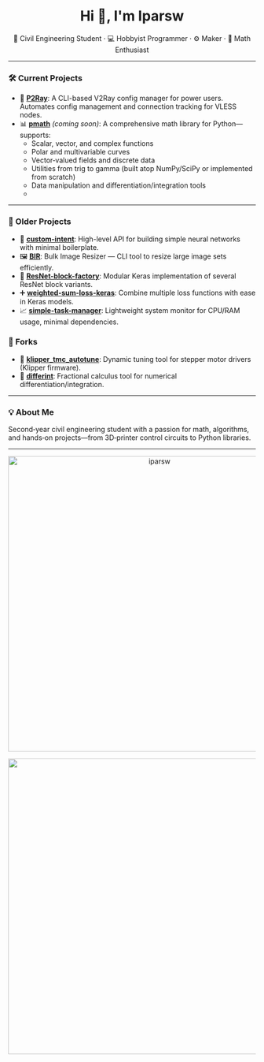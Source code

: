 <h1 align="center">Hi 👋, I'm Iparsw</h1>

<p align="center">
  🧠 Civil Engineering Student · 💻 Hobbyist Programmer · ⚙️ Maker · 📐 Math Enthusiast
</p>

---

### 🛠️ Current Projects

- 🚀 [**P2Ray**](https://github.com/iparsw/P2Ray): A CLI-based V2Ray config manager for power users.  
  Automates config management and connection tracking for VLESS nodes.
- 📊 [**pmath**]() *(coming soon)*: A comprehensive math library for Python—supports:
  - Scalar, vector, and complex functions
  - Polar and multivariable curves
  - Vector‐valued fields and discrete data
  - Utilities from trig to gamma (built atop NumPy/SciPy or implemented from scratch)
  - Data manipulation and differentiation/integration tools
  - 
---

### 📂 Older Projects

- 🧠 [**custom-intent**](https://github.com/iparsw/custom-intent): High-level API for building simple neural networks with minimal boilerplate. 
- 🖼️ [**BIR**](https://github.com/iparsw/BIR): Bulk Image Resizer — CLI tool to resize large image sets efficiently.
- 🔁 [**ResNet-block-factory**](https://github.com/iparsw/ResNet-block-factory): Modular Keras implementation of several ResNet block variants.
- ➕ [**weighted-sum-loss-keras**](https://github.com/iparsw/weighted-sum-loss-keras): Combine multiple loss functions with ease in Keras models.
- 📈 [**simple-task-manager**](https://github.com/iparsw/simple-task-manager): Lightweight system monitor for CPU/RAM usage, minimal dependencies.

### 🍴 Forks

- 🔧 [**klipper_tmc_autotune**](https://github.com/iparsw/klipper_tmc_autotune): Dynamic tuning tool for stepper motor drivers (Klipper firmware).
- 📐 [**differint**](https://github.com/iparsw/differint): Fractional calculus tool for numerical differentiation/integration.

---

### 💡 About Me

Second‑year civil engineering student with a passion for math, algorithms, and hands‑on projects—from 3D‑printer control circuits to Python libraries.

---
  
 
<p align="center">
  <img width=600 src='https://github-readme-stats.vercel.app/api?username=iparsw&theme=vue-dark&show_icons=true&hide_border=true&count_private=true' alt="iparsw" />
</p>

<p align="center">
    <img width=600 src='https://github-readme-stats.vercel.app/api/top-langs/?username=iparsw&theme=vue-dark&show_icons=true&hide_border=true&layout=compact' />
</p>
